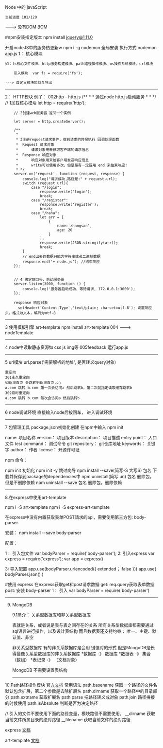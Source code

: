 Node 中的 javaScript

    当前进度 101/120

   --->  没有DOM BOM
   
   #npm安装指定版本
   npm install jquery@1.11.0
   
   开启nodeJS中的服务热更新w
        npm i -g nodemon 全局安装
   执行方式
        nodemon app.js
1： 核心模块
    
    如：fs核心文件模块、http服务构建模块、path路径操作模块、os操作系统模块、url模块
    
        引入模块  var fs = require('fs');

    ---> 自定义模块加载与导出

-----------------------------------------------------------------------------
2： HTTP模块
    例子： 002http - http.js
        /**
        *
        * 通过node http.js启动服务
         *
        * */
        // 1加载核心模块
        let http = require('http');
        
        // 2创建web服务器 返回一个实例
        
        let server = http.createServer();
        
        /**
         *
         * 3注册request请求事件，收到请求的时候执行 回调处理函数
         *  Request 请求对象
         *      请求对象用来获取客户端的请求信息
         *  Response 响应对象
         *      响应对象用来给客户端发送响应信息
         *      write可以使用多次，但是最有一定要用 end 来结束响应！
         * */
        server.on('request', function (request, response) {
            console.log("请求成功,路径是:" + request.url);
            switch (request.url){
                case "/login":
                    response.write('login');
                    break;
                case "/register":
                    response.write('register');
                    break;
                case "/haha":
                    let arr = [
                        {
                            name:'zhangsan',
                            age: 20
                        }
                    ];
                    response.write(JSON.stringify(arr));
                    break;
            }
            // end出去的数据只能为字符串或者二进制数据
            response.end('+ node.js'); //结束响应
        });
        
        
        // 4 绑定端口号，启动服务器
        server.listen(3000, function () {
            console.log('服务器启动成功，等待请求, 172.0.0.1:3000');
        });
         
        response 响应对象
          setHeader('Content-Type','text/plain; charset=utf-8'); 设置响应头，格式为文本，编码为utf-8
        
------------------------------------------------------------------------

3 使用模板引擎 art-template  npm install art-template
 004 ---> nodeTemplate

------------------------------------------------------------------------

4 node中读取静态资源如 css js img等
  005feedback 运行app.js
  
------------------------------------------------------------------------

5 url模块
    url.parse('需要解析的地址', 是否转义query对象)
    
    重定向
    301永久重定向
    如新浪首页 会跳转到新浪首页.cn
    a.com 跳转 b.com 第一次会访问a 然后跳转b，第二次就指定读取缓存跳转b
    302临时重定向
    a.com 跳转 b.com 每次会访问a 然后跳转b

------------------------------------------------------------------------

6 node调试环境
  直接输入node后按回车， 进入调试环境

------------------------------------------------------------------------

7 包管理工具
 package.json初始化创建
 在npm中输入 npm init

 name: 项目名称
 version： 项目版本
 description： 项目描述
 entry point： 入口文件
 test command： 测试命令
 git repository： git仓库地址
 keywords： 关键字
 author： 作者
 license： 开源许可证

 npm 命令：

 npm init 初始化
 npm init -y 跳过向导
 npm install --save(简写-S 大写S) 包名 下载并保存到package的dependencies中
 npm uninstall(简写 un) 包名 删除包，但是不删除依赖
 npm uninstall --save 包名 删除包，删除依赖


------------------------------------------------------------------------

 8.在express中使用art-template
 
  npm i -S art-template
  npm i -S express-art-template

  在express中没有内置获取表单POST请求的api，需要使用第三方包: body-parser
  
  安装： npm install --save body-parser
  
  配置：
  
  1： 引入包文件 
     var bodyParser = require('body-parser');
  2: 引入express 
      var express = require('express');
    var app = express()
   
   3: 导入配置
   app.use(bodyParser.urlencoded({ extended； false }))
   app.use( bodyParser.json() )
   
   #使用 express
   在express获取get和post请求数据
   get: req.query获取表单数据
   post: 安装 body-parser
        1： 引入 var bodyParser = require('body-parser')
        
   


------------------------------------------------------------------------

9. MongoDB

    9.1简介： 关系型数据库和非关系型数据库
    
    表就是关系，或者说是表与表之间存在的关系
    所有关系型数据库都需要通过sql语言进行操作，以及设计表结构
    而且数据表还支持约束： 唯一、主键、默认值、非空
    
    非关系型数据库
    有的非关系数据库是会用 键值对的形式
    但是MongoDB是长得最像关系型数据库的非关系数据库
    *数据库 -》 数据库
    *数据表 -》 集合（数组）
    *表记录 -》 （文档对象）

    MongoDB 不需要设置表结构
    
    ------------------------------------------------------------------------

10.Path路径操作模块
    [官方文档](http://nodejs.cn/api/path.html#path_path_basename_path_ext)
    常用语法
    path.basename 获取一个路径的文件名 默认包含扩展，第二个参数是去除扩展名
    path.dirname 获取一个路径中的目录部分
    path.extname 获取扩展名
    path.parse 把路径转义成对象
    path.join 路径拼接的时候使用
    path.isAbsolute 判断是否为决定路径

// 引入的文件不要使用下面的路径变量，模块路径不需要使用。
__dirname 获取当前文件所属目录的绝对路径 
__filename 获取当前文件的绝对路径

express [文档](https://www.runoob.com/w3cnote/express-4-x-api.html)

art-template [文档](https://aui.github.io/art-template/zh-cn/index.html)

